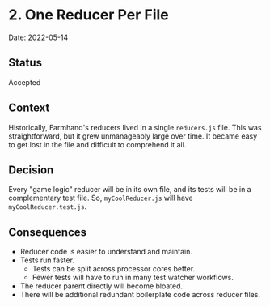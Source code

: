 # 2. One Reducer Per File

Date: 2022-05-14

## Status

Accepted

## Context

Historically, Farmhand's reducers lived in a single `reducers.js` file. This was straightforward, but it grew unmanageably large over time. It became easy to get lost in the file and difficult to comprehend it all.

## Decision

Every "game logic" reducer will be in its own file, and its tests will be in a complementary test file. So, `myCoolReducer.js` will have `myCoolReducer.test.js`.

## Consequences

- Reducer code is easier to understand and maintain.
- Tests run faster.
  - Tests can be split across processor cores better.
  - Fewer tests will have to run in many test watcher workflows.
- The reducer parent directly will become bloated.
- There will be additional redundant boilerplate code across reducer files.
